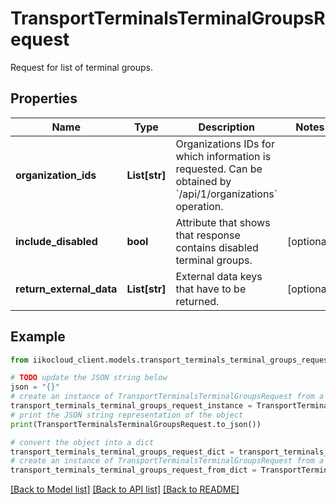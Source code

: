 # TransportTerminalsTerminalGroupsRequest

Request for list of terminal groups.

## Properties

Name | Type | Description | Notes
------------ | ------------- | ------------- | -------------
**organization_ids** | **List[str]** | Organizations IDs for which information is requested.                 Can be obtained by &#x60;/api/1/organizations&#x60; operation. | 
**include_disabled** | **bool** | Attribute that shows that response contains disabled terminal groups. | [optional] 
**return_external_data** | **List[str]** | External data keys that have to be returned. | [optional] 

## Example

```python
from iikocloud_client.models.transport_terminals_terminal_groups_request import TransportTerminalsTerminalGroupsRequest

# TODO update the JSON string below
json = "{}"
# create an instance of TransportTerminalsTerminalGroupsRequest from a JSON string
transport_terminals_terminal_groups_request_instance = TransportTerminalsTerminalGroupsRequest.from_json(json)
# print the JSON string representation of the object
print(TransportTerminalsTerminalGroupsRequest.to_json())

# convert the object into a dict
transport_terminals_terminal_groups_request_dict = transport_terminals_terminal_groups_request_instance.to_dict()
# create an instance of TransportTerminalsTerminalGroupsRequest from a dict
transport_terminals_terminal_groups_request_from_dict = TransportTerminalsTerminalGroupsRequest.from_dict(transport_terminals_terminal_groups_request_dict)
```
[[Back to Model list]](../README.md#documentation-for-models) [[Back to API list]](../README.md#documentation-for-api-endpoints) [[Back to README]](../README.md)



